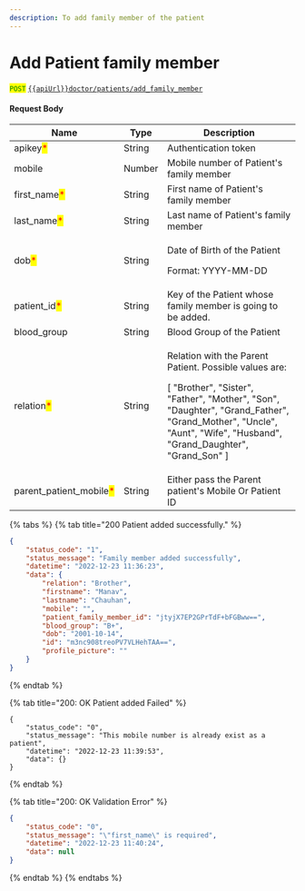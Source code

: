 ```yaml
---
description: To add family member of the patient
---
```


# Add Patient family member

<mark style="color:green;">`POST`</mark> [`{{apiUrl}}doctor/patients/add_family_member`](https://api.evitalrx.in/v1/doctor/patients/add_family_member)

#### Request Body

| Name                                                      | Type   | Description                                                                                                                                                                                                                            |
| --------------------------------------------------------- | ------ | -------------------------------------------------------------------------------------------------------------------------------------------------------------------------------------------------------------------------------------- |
| apikey<mark style="color:red;">\*</mark>                  | String | Authentication token                                                                                                                                                                                                                   |
| mobile                                                    | Number | Mobile number of Patient's family member                                                                                                                                                                                               |
| first\_name<mark style="color:red;">\*</mark>             | String | First name of Patient's family member                                                                                                                                                                                                  |
| last\_name<mark style="color:red;">\*</mark>              | String | Last name of Patient's family member                                                                                                                                                                                                   |
| dob<mark style="color:red;">\*</mark>                     | String | <p>Date of Birth of the Patient</p><p>Format: YYYY-MM-DD</p>                                                                                                                                                                           |
| patient\_id<mark style="color:red;">\*</mark>             | String | Key of the Patient whose family member is going to be added.                                                                                                                                                                           |
| blood\_group                                              | String | Blood Group of the Patient                                                                                                                                                                                                             |
| relation<mark style="color:red;">\*</mark>                | String | <p>Relation with the Parent Patient. Possible values are: </p><p>[ "Brother", "Sister", "Father", "Mother", "Son", "Daughter", "Grand_Father", "Grand_Mother", "Uncle", "Aunt", "Wife", "Husband", "Grand_Daughter", "Grand_Son" ]</p> |
| parent\_patient\_mobile<mark style="color:red;">\*</mark> | String | Either pass the Parent patient's Mobile Or Patient ID                                                                                                                                                                                  |

{% tabs %}
{% tab title="200 Patient added successfully." %}
```json
{
    "status_code": "1",
    "status_message": "Family member added successfully",
    "datetime": "2022-12-23 11:36:23",
    "data": {
        "relation": "Brother",
        "firstname": "Manav",
        "lastname": "Chauhan",
        "mobile": "",
        "patient_family_member_id": "jtyjX7EP2GPrTdF+bFGBww==",
        "blood_group": "B+",
        "dob": "2001-10-14",
        "id": "m3nc908treoPV7VLHehTAA==",
        "profile_picture": ""
    }
}
```
{% endtab %}

{% tab title="200: OK Patient added Failed" %}
```
{
    "status_code": "0",
    "status_message": "This mobile number is already exist as a patient",
    "datetime": "2022-12-23 11:39:53",
    "data": {}
}
```
{% endtab %}

{% tab title="200: OK Validation Error" %}
```json
{
    "status_code": "0",
    "status_message": "\"first_name\" is required",
    "datetime": "2022-12-23 11:40:24",
    "data": null
}
```
{% endtab %}
{% endtabs %}

